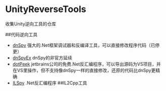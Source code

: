 # UnityReverseTools
收集Unity逆向工具的仓库

##代码逆向工具
- [dnSpy](https://github.com/dnSpy/dnSpy) 强大的.Net框架调试器和反编译工具，可以直接修改程序代码（已停更）
- [dnSpyEx](https://github.com/dnSpyEx/dnSpy) dnSpy的非官方延续
- [dotPeek](https://www.jetbrains.com/decompiler/) jetbrains公司的免费.Net反汇编程序，可以导出源码为VS项目，并在VS里操作，但不支持像dnSpy一样的直接修改，还原的代码比dnSpy更精确
- [ILSpy](https://github.com/icsharpcode/ILSpy) .Net反汇编程序
##IL2Cpp工具
